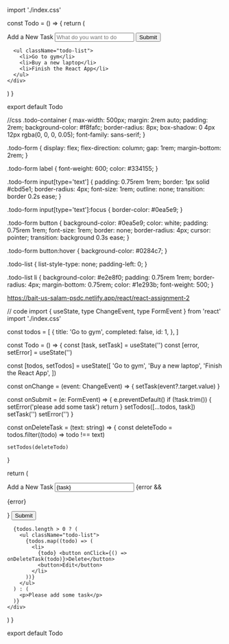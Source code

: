 import './index.css'

const Todo = () => {
  return (
    <div className="todo-container">
      <form className="todo-form">
        <label htmlFor="task">Add a New Task</label>
        <input type="text" id="task" placeholder="What do you want to do" />
        <button type="submit">Submit</button>
      </form>

      <ul className="todo-list">
        <li>Go to gym</li>
        <li>Buy a new laptop</li>
        <li>Finish the React App</li>
      </ul>
    </div>
  )
}

export default Todo

//css
.todo-container {
  max-width: 500px;
  margin: 2rem auto;
  padding: 2rem;
  background-color: #f8fafc;
  border-radius: 8px;
  box-shadow: 0 4px 12px rgba(0, 0, 0, 0.05);
  font-family: sans-serif;
}

.todo-form {
  display: flex;
  flex-direction: column;
  gap: 1rem;
  margin-bottom: 2rem;
}

.todo-form label {
  font-weight: 600;
  color: #334155;
}

.todo-form input[type='text'] {
  padding: 0.75rem 1rem;
  border: 1px solid #cbd5e1;
  border-radius: 4px;
  font-size: 1rem;
  outline: none;
  transition: border 0.2s ease;
}

.todo-form input[type='text']:focus {
  border-color: #0ea5e9;
}

.todo-form button {
  background-color: #0ea5e9;
  color: white;
  padding: 0.75rem 1rem;
  font-size: 1rem;
  border: none;
  border-radius: 4px;
  cursor: pointer;
  transition: background 0.3s ease;
}

.todo-form button:hover {
  background-color: #0284c7;
}

.todo-list {
  list-style-type: none;
  padding-left: 0;
}

.todo-list li {
  background-color: #e2e8f0;
  padding: 0.75rem 1rem;
  border-radius: 4px;
  margin-bottom: 0.75rem;
  color: #1e293b;
  font-weight: 500;
}


https://bait-us-salam-psdc.netlify.app/react/react-assignment-2

// code
import { useState, type ChangeEvent, type FormEvent } from 'react'
import './index.css'

const todos = [
  {
    title: 'Go to gym',
    completed: false,
    id: 1,
  },
]

const Todo = () => {
  const [task, setTask] = useState('')
  const [error, setError] = useState('')

  const [todos, setTodos] = useState([
    'Go to gym',
    'Buy a new laptop',
    'Finish the React App',
  ])

  const onChange = (event: ChangeEvent<HTMLInputElement>) => {
    setTask(event?.target.value)
  }

  const onSubmit = (e: FormEvent<HTMLFormElement>) => {
    e.preventDefault()
    if (!task.trim()) {
      setError('please add some task')
      return
    }
    setTodos([...todos, task])
    setTask('')
    setError('')
  }

  const onDeleteTask = (text: string) => {
    const deleteTodo = todos.filter((todo) => todo !== text)

    setTodos(deleteTodo)
  }

  return (
    <div className="todo-container">
      <form className="todo-form" onSubmit={onSubmit}>
        <label htmlFor="task">Add a New Task</label>
        <input
          type="text"
          id="task"
          value={task}
          onChange={onChange}
          placeholder="What do you want to do"
        />
        {error && <p>{error}</p>}
        <button type="submit">Submit</button>
      </form>

      {todos.length > 0 ? (
        <ul className="todo-list">
          {todos.map((todo) => (
            <li>
              {todo} <button onClick={() => onDeleteTask(todo)}>Delete</button>
              <button>Edit</button>
            </li>
          ))}
        </ul>
      ) : (
        <p>Please add some task</p>
      )}
    </div>
  )
}

export default Todo